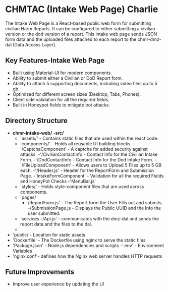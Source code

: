 # CHMTAC (Intake Web Page) Charlie

The Intake Web Page is a React-based public web form for submitting civilian Harm Reports. It can be configured to either submitting a civilian version or the dod version of a report. This intake web page sends JSON form data and the uploaded files attached to each report to the chmr-dmz-dal (Data Access Layer).

## Key Features-Intake Web Page
- Built using Material-UI for modern components.
- Ability to submit either a Civilian or DoD Report form.
- Ability to attach 5 supporting documents, including video files up to 5 gb.
- Optimized for different screen sizes (Desktop, Tabs, Phones).
- Client side validation for all the required fields.
- Built in Honeypot fields to mitigate bot attacks.

## Directory Structure
- **chmr-intake-web/**
 -**src/**
    - 'assets/' - Contains static files that are used within the react code.
    - 'components/' - Holds all reusable UI building blocks.
      -'/CaptchaComponent' - A captcha for added security against attacks.
      -'/CivilianContactInfo - Contact Info for the Civilian Intake Form.
      -'/DodContactInfo - Contact Info for the Dod Intake Form.
      -'/FileUploadComponent' - Allows users to Upload 5 Files up to 5 GB each.
      -'/Header.js' - Header for the ReportForm and Submission Page.
      -'IntakeFormComponent' - Validation for all the required Fields and HoneyPot Checks
      -'MenuBar.js'   
    - 'styles/' - Holds style-component files that are used across components.
    - 'pages/
      - /ReportForm.js' - The Report form the User Fills out and submits.
      -/SubmissionPage.js - Displays the Public UUID and the Info the user submitted.
    - 'services
      -/Api.js' - communicates with the dmz-dal and sends the report data and the files to the dal.
    -
 - 'public/'- Location for static assets.
 - 'Dockerfile' - The Dockerfile using nginx to serve the static files
 - 'Package.json' - Node.js dependencies and scripts
 -'.env' - Environment Variables
 - 'nginx.conf'- defines how the Nginx web server handles HTTP requests

 ## Future Improvements
 - Improve user experience by updating the UI